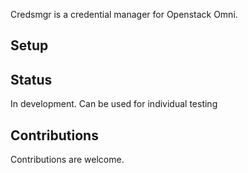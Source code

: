 Credsmgr is a credential manager for Openstack Omni.

## Setup
## Status
In development. Can be used for individual testing
## Contributions
Contributions are welcome.
